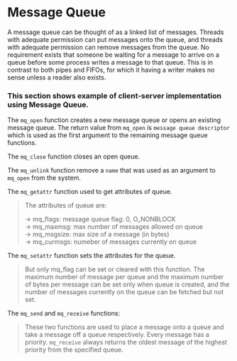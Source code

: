# Message Queue
A message queue can be thought of as a linked list of messages. Threads with adequate permission can put messages onto the queue, and threads with adequate permission can remove
messages from the queue. No requirement exists that someone be waiting for a message to arrive on a  queue before some process writes a message to that queue. This is in contrast
to both pipes and FIFOs, for which it having a writer makes no sense unless a reader also exists.

### This section shows example of client-server implementation using Message Queue.

The `mq_open` function creates a new message queue or opens an existing message queue. The return value from `mq_open` is `message queue descriptor` which is used as the first
argument to the remaining message queue functions. <br />

The `mq_close` function closes an open queue.

The `mq_unlink` function remove a `name` that was used as an argument to `mq_open` from the system.

The `mq_getattr` function used to get attributes of queue.
> The attributes of queue are: 
>
> -> mq_flags: message queue flag: 0, O_NONBLOCK <br />
> -> mq_maxmsg:  max number of messages allowed on queue <br />
> -> mq_msgsize: max size of a message (in bytes) <br />
> -> mq_curmsgs: numeber of messages currently on queue <br />

The `mq_setattr` function sets the attributes for the queue.
> But only mq_flag can be set or cleared with this function. The maximum number of message per queue and the maximum number of bytes per message can be set only
when queue is created, and the number of messages currently on the queue can be fetched but not set.

The `mq_send` and `mq_receive` functions:
> These two functions are used to place a message onto a queue and take a message off a queue respectively. Every message has a priority. `mq_receive` always returns the oldest message of the
highest priority from the specified queue.
